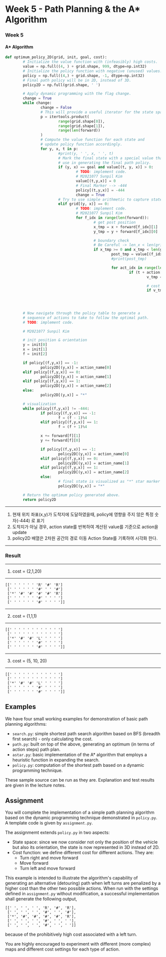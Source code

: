# Week 5 - Path Planning & the A* Algorithm

### Week 5
#### A* Algorithm
```python
def optimum_policy_2D(grid, init, goal, cost):
		# Initialize the value function with (infeasibly) high costs.
		value = np.full((4, ) + grid.shape, 999, dtype=np.int32)
		# Initialize the policy function with negative (unused) values.
		policy = np.full((4,) + grid.shape, -1, dtype=np.int32)
		# Final path policy will be in 2D, instead of 3D.
		policy2D = np.full(grid.shape, ' ')

		# Apply dynamic programming with the flag change.
		change = True
		while change:
				change = False
				# This will provide a useful iterator for the state space.
				p = itertools.product(
						range(grid.shape[0]),
						range(grid.shape[1]),
						range(len(forward))
				)
				# Compute the value function for each state and
				# update policy function accordingly.
				for y, x, t in p:
						#print(y, ' ', x, ' ', t)
						# Mark the final state with a special value that we will
						# use in generating the final path policy.
						if (y, x) == goal and value[(t, y, x)] > 0:
								# TODO: implement code.
								# M2021077 Sunpil Kim
								value[(t,y,x)] = 0
								# Final Marker --> -444
								policy[(t,y,x)] = -444
								change = True
						# Try to use simple arithmetic to capture state transitions.
						elif grid[(y, x)] == 0:
								# TODO: implement code.
								# M2021077 Sunpil Kim
								for f_idx in range(len(forward)):
										# get post position
										x_tmp = x + forward[f_idx][1]
										y_tmp = y + forward[f_idx][0]

										# boundary check
										# Be Careful -> len_x < len(grid[0])    --> 1 hour source bug ㅡㅡ
										if x_tmp >= 0 and x_tmp < len(grid[0]) and y_tmp >= 0 and y_tmp < len(grid) and grid[y_tmp][x_tmp] == 0:
												post_tmp = value[(f_idx, y_tmp, x_tmp)]
												#print(post_tmp)

												for act_idx in range(len(action)):
														if (t + action[act_idx]) % len(forward) == f_idx:
																v_tmp = post_tmp + cost[act_idx]

																# cost coparison & change
																if v_tmp < value[(t,y,x)]:
																		value[(t,y,x)] = v_tmp
																		policy[(t,y,x)] = action[act_idx]
																		change = True

		# Now navigate through the policy table to generate a
		# sequence of actions to take to follow the optimal path.
		# TODO: implement code.

		# M2021077 Sunpil Kim

		# init position & orientation
		y = init[0]
		x = init[1]
		f = init[2]

		if policy[(f,y,x)] == -1:
				policy2D[(y,x)] = action_name[0]
		elif policy[(f,y,x)] == 0:
				policy2D[(y,x)] = action_name[1]
		elif policy[(f,y,x)] == 1:
				policy2D[(y,x)] = action_name[2]
		else:
				policy2D[(y,x)] = "*"

		# visualization
		while policy[(f,y,x)] != -444:
				if policy[(f,y,x)] == -1:
						f = (f - 1)%4
				elif policy[(f,y,x)] == 1:
						f = (f + 1)%4

				x += forward[f][1]
				y += forward[f][0]

				if policy[(f,y,x)] == -1:
						policy2D[(y,x)] = action_name[0]
				elif policy[(f,y,x)] == 0:
						policy2D[(y,x)] = action_name[1]
				elif policy[(f,y,x)] == 1:
						policy2D[(y,x)] = action_name[2]
				else:
						# final state is visualized as "*" star marker
						policy2D[(y,x)] = "*"

		# Return the optimum policy generated above.
		return policy2D
```
---
1. 현재 위치 좌표(x,y)가 도착지에 도달하였을때, policy에 영향을 주지 않은 특정 숫자(-444) 로 표기
2. 도착지가 아닐 경우, action state를 반복하여 계산된 value를 기준으로 action을 update
3. policy2D 배열은 2차원 공간의 경로 이동 Action State를 기록하여 시각화 한다.
---
### Result
---
1. cost = (2,1,20)
---
```
[[' ' ' ' ' ' 'R' '#' 'R']
 [' ' ' ' ' ' '#' ' ' '#']
 ['*' '#' '#' '#' '#' 'R']
 [' ' ' ' ' ' '#' ' ' ' ']
 [' ' ' ' ' ' '#' ' ' ' ']]
```
---
2. cost = (1,1,1)
---
```
[[' ' ' ' ' ' ' ' ' ' ' ']
 [' ' ' ' ' ' ' ' ' ' ' ']
 ['*' '#' '#' 'L' ' ' ' ']
 [' ' ' ' ' ' '#' ' ' ' ']
 [' ' ' ' ' ' '#' ' ' ' ']]
```
---
3. cost = (5, 10, 20)
---
```
[[' ' ' ' ' ' ' ' ' ' ' ']
 [' ' ' ' ' ' ' ' ' ' ' ']
 ['*' '#' '#' 'L' ' ' ' ']
 [' ' ' ' ' ' '#' ' ' ' ']
 [' ' ' ' ' ' '#' ' ' ' ']]
```

## Examples

We have four small working examples for demonstration of basic path planning algorithms:

* `search.py`: simple shortest path search algorithm based on BFS (breadth first search) - only calculating the cost.
* `path.py`: built on top of the above, generating an optimum (in terms of action steps) path plan.
* `astar.py`: basic implementation of the A* algorithm that employs a heuristic function in expanding the search.
* `policy.py`: computation of the shortest path based on a dynamic programming technique.

These sample source can be run as they are. Explanation and test results are given in the lecture notes.

## Assignment

You will complete the implementation of a simple path planning algorithm based on the dynamic programming technique demonstrated in `policy.py`. A template code is given by `assignment.py`.

The assignmemt extends `policy.py` in two aspects:

* State space: since we now consider not only the position of the vehicle but also its orientation, the state is now represented in 3D instead of 2D.
* Cost function: we define different cost for different actions. They are:
	- Turn right and move forward
	- Move forward
	- Turn left and move forward

This example is intended to illustrate the algorithm's capability of generating an alternative (detouring) path when left turns are penalized by a higher cost than the other two possible actions. When run with the settings defined in `assignment.py` without modification, a successful implementation shall generate the following output,

```
[[' ', ' ', ' ', 'R', '#', 'R'],
 [' ', ' ', ' ', '#', ' ', '#'],
 ['*', '#', '#', '#', '#', 'R'],
 [' ', ' ', ' ', '#', ' ', ' '],
 [' ', ' ', ' ', '#', ' ', ' ']]
```

because of the prohibitively high cost associated with a left turn.

You are highly encouraged to experiment with different (more complex) maps and different cost settings for each type of action.
